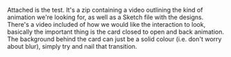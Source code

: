 Attached is the test. It's a zip containing a video outlining the kind of animation we're looking for, as well as a Sketch file with the designs.
There's a video included of how we would like the interaction to look, basically the important thing is the card closed to open and back animation. 
The background behind the card can just be a solid colour (i.e. don't worry about blur), simply try and nail that transition.

